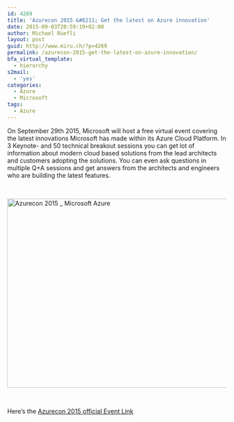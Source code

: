 ```yaml
---
id: 4269
title: 'Azurecon 2015 &#8211; Get the latest on Azure innovation'
date: 2015-09-03T20:59:19+02:00
author: Michael Rüefli
layout: post
guid: http://www.miru.ch/?p=4269
permalink: /azurecon-2015-get-the-latest-on-azure-innovation/
bfa_virtual_template:
  - hierarchy
s2mail:
  - 'yes'
categories:
  - Azure
  - Microsoft
tags:
  - Azure
---
```

On September 29th 2015, Microsoft will host a free virtual event covering the latest innovations Microsoft has made within its Azure Cloud Platform. In 3 Keynote- and 50 technical breakout sessions you can get lot of information about modern cloud based solutions from the lead architects and customers adopting the solutions. You can even ask questions in multiple Q+A sessions and get answers from the architects and engineers who are building the latest features.

&nbsp;

<a href="https://azure.microsoft.com/en-us/azurecon/?WT.mc_id=dx_MVP5000919" target="_blank"><img class="alignleft  wp-image-4270" src="../content/images/2015/09/2015-09-03-20_50_34-Azurecon-2015-_-Microsoft-Azure-‎-Microsoft-Edge-1024x434.png" alt="Azurecon 2015 _ Microsoft Azure ‎" width="1024" height="434" srcset="../content/images/2015/09/2015-09-03-20_50_34-Azurecon-2015-_-Microsoft-Azure-‎-Microsoft-Edge-1024x434.png 1024w, ../content/images/2015/09/2015-09-03-20_50_34-Azurecon-2015-_-Microsoft-Azure-‎-Microsoft-Edge-300x127.png 300w, ../content/images/2015/09/2015-09-03-20_50_34-Azurecon-2015-_-Microsoft-Azure-‎-Microsoft-Edge.png 1247w" sizes="(max-width: 1024px) 100vw, 1024px" /><br /> </a>

&nbsp;

Here&#8217;s the <a href="https://azure.microsoft.com/en-us/azurecon/?WT.mc_id=dx_MVP5000919" target="_blank">Azurecon 2015 official Event Link</a>

&nbsp;